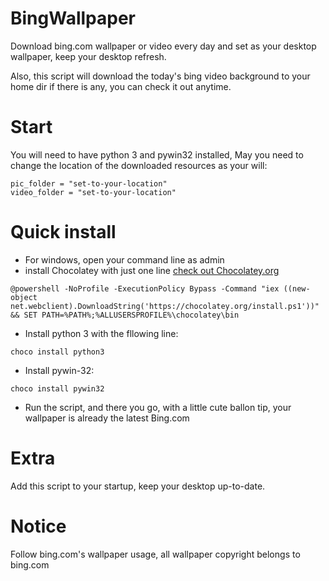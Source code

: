# BingWallpaper
Download bing.com wallpaper or video every day and set as your desktop wallpaper, keep your desktop refresh.

Also, this script will download the today's bing video background to your home dir if there is any, you can check it out anytime.

# Start
You will need to have python 3 and pywin32 installed, May you need to change the location of the downloaded resources as your will:
```
pic_folder = "set-to-your-location"
video_folder = "set-to-your-location"
```

# Quick install
* For windows, open your command line as admin
* install Chocolatey with just one line [check out Chocolatey.org](https://chocolatey.org)
```
@powershell -NoProfile -ExecutionPolicy Bypass -Command "iex ((new-object net.webclient).DownloadString('https://chocolatey.org/install.ps1'))" && SET PATH=%PATH%;%ALLUSERSPROFILE%\chocolatey\bin
```
* Install python 3 with the fllowing line:
```
choco install python3
```
* Install pywin-32:
```
choco install pywin32
```
* Run the script, and there you go, with a little cute ballon tip, your wallpaper is already the latest Bing.com

# Extra
Add this script to your startup, keep your desktop up-to-date.

# Notice
Follow bing.com's wallpaper usage, all wallpaper copyright belongs to bing.com
